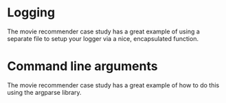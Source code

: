 # Logging

The movie recommender case study has a great example of using a separate
file to setup your logger via a nice, encapsulated function.

# Command line arguments

The movie recommender case study has a great example of how to do this
using the argparse library.
